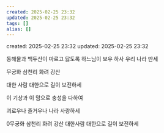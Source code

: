 ```yaml
---
created: 2025-02-25 23:32
updated: 2025-02-25 23:32
tags: []
alias: []
---
```


created: 2025-02-25 23:32
updated: 2025-02-25 23:32

동해물과 백두산이 마르고 닳도록 하느님이 보우 하사 우리 나라 만세

무궁화 삼천리 화려 강산

대한 사람 대한으로 길이 보전하세

이 기상과 이 맘으로 충성을 다하여

괴로우나 즐거우나 나라 사랑하세

0무궁화 삼천리 화려 강산 대한사람 대한으로 길이 보전하세

